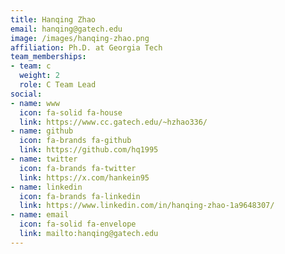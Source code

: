 ```yaml
---
title: Hanqing Zhao
email: hanqing@gatech.edu
image: /images/hanqing-zhao.png
affiliation: Ph.D. at Georgia Tech
team_memberships:
- team: c
  weight: 2
  role: C Team Lead
social:
- name: www
  icon: fa-solid fa-house
  link: https://www.cc.gatech.edu/~hzhao336/
- name: github
  icon: fa-brands fa-github
  link: https://github.com/hq1995
- name: twitter
  icon: fa-brands fa-twitter
  link: https://x.com/hankein95
- name: linkedin
  icon: fa-brands fa-linkedin
  link: https://www.linkedin.com/in/hanqing-zhao-1a9648307/
- name: email
  icon: fa-solid fa-envelope
  link: mailto:hanqing@gatech.edu
---
```


